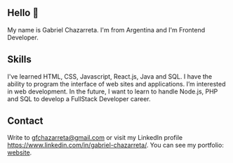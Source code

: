 ## Hello 👋
My name is Gabriel Chazarreta. I'm from Argentina and I'm Frontend Developer.

## Skills
I've learned HTML, CSS, Javascript, React.js, Java and SQL. I have the ability to program the interface of web sites and applications.
I’m interested in web development.  In the future, I want to learn to handle Node.js, PHP and SQL to develop a FullStack Developer career.

## Contact
Write to gfchazarreta@gmail.com or visit my LinkedIn profile https://www.linkedin.com/in/gabriel-chazarreta/.
You can see my portfolio: [website](https://portfolio-gfchaza.netlify.app/).

